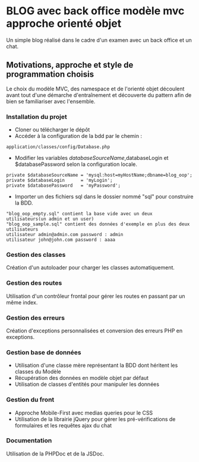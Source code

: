 ﻿# BLOG avec back office modèle mvc approche orienté objet

Un simple blog réalisé dans le cadre d'un examen avec un back office et un chat.

## Motivations, approche et style de programmation choisis
 Le choix du modèle MVC, des namespace et de l'orienté objet découlent avant tout d'une démarche d'entraînement et découverte du pattern afin de bien se familiariser avec l'ensemble.

 ### Installation du projet
* Cloner ou télécharger le dépôt 
* Accéder à la configuration de la bdd par le chemin : 
```
application/classes/config/Database.php 
```
* Modifier les variables $databaseSourceName,$databaseLogin et $databasePassword selon la configuration locale.
```
private $databaseSourceName = 'mysql:host=myHostName;dbname=blog_oop';
private $databaseLogin      = 'myLogin';
private $databasePassword   = 'myPassword';
```
* Importer un des fichiers sql dans le dossier nommé "sql" pour construire la BDD.
```
"blog_oop_empty.sql" contient la base vide avec un deux utilisateurs(un admin et un user)
"blog_oop_sample.sql" contient des données d'exemple en plus des deux utilisateurs
utilisateur admin@admin.com password : admin
utilisateur john@john.com password : aaaa
```

### Gestion des classes
Création d'un autoloader pour charger les classes automatiquement.

### Gestion des routes
Utilisation d'un contrôleur frontal pour gérer les routes en passant par un même index.

### Gestion des erreurs
Création d'exceptions personnalisées et conversion des erreurs PHP en exceptions.

### Gestion base de données
* Utilisation d'une classe mère représentant la BDD dont héritent les classes du Modèle
* Récupération des données en modèle objet par défaut
* Utilisation de classes d'entités pour manipuler les données

### Gestion du front
* Approche Mobile-First avec medias queries pour le CSS
* Utilisation de la librairie jQuery pour gérer les pré-vérifications de formulaires et les requêtes ajax du chat

### Documentation
Utilisation de la PHPDoc et de la JSDoc.


